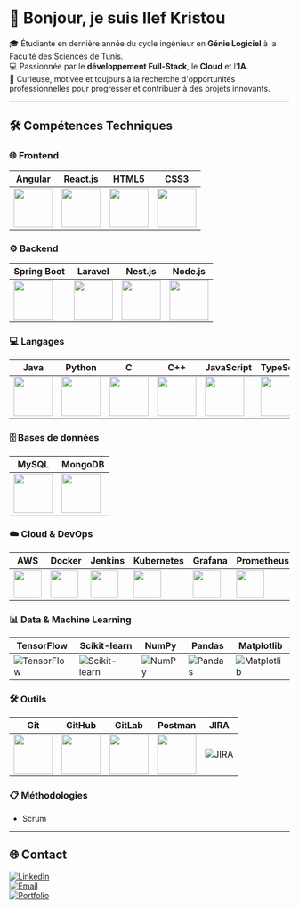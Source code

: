 # 👋 Bonjour, je suis Ilef Kristou  

🎓 Étudiante en dernière année du cycle ingénieur en **Génie Logiciel** à la Faculté des Sciences de Tunis.  
💻 Passionnée par le **développement Full-Stack**, le **Cloud** et l'**IA**.  
🚀 Curieuse, motivée et toujours à la recherche d'opportunités professionnelles pour progresser et contribuer à des projets innovants.  

---

## 🛠️ Compétences Techniques

### 🌐 Frontend
| Angular | React.js | HTML5 | CSS3 |
|---|---|---|---|
| <img src="https://skillicons.dev/icons?i=angular" height="70"/> | <img src="https://skillicons.dev/icons?i=react" height="70"/> | <img src="https://skillicons.dev/icons?i=html" height="70"/> | <img src="https://skillicons.dev/icons?i=css" height="70"/> |

### ⚙️ Backend
| Spring Boot | Laravel | Nest.js | Node.js |
|---|---|---|---|
| <img src="https://skillicons.dev/icons?i=spring" height="70"/> | <img src="https://skillicons.dev/icons?i=laravel" height="70"/> | <img src="https://skillicons.dev/icons?i=nestjs" height="70"/> | <img src="https://skillicons.dev/icons?i=nodejs" height="70"/> |

### 💻 Langages
| Java | Python | C | C++ | JavaScript | TypeScript | R |
|---|---|---|---|---|---|---|
| <img src="https://skillicons.dev/icons?i=java" height="70"/> | <img src="https://skillicons.dev/icons?i=python" height="70"/> | <img src="https://skillicons.dev/icons?i=c" height="70"/> | <img src="https://skillicons.dev/icons?i=cpp" height="70"/> | <img src="https://skillicons.dev/icons?i=js" height="70"/> | <img src="https://skillicons.dev/icons?i=ts" height="70"/> | <img src="https://skillicons.dev/icons?i=r" height="70"/> |

### 🗄️ Bases de données
| MySQL | MongoDB |
|---|---|
| <img src="https://skillicons.dev/icons?i=mysql" height="70"/> | <img src="https://skillicons.dev/icons?i=mongodb" height="70"/> |

### ☁️ Cloud & DevOps
| AWS | Docker | Jenkins | Kubernetes | Grafana | Prometheus |
|---|---|---|---|---|---|
| <img src="https://skillicons.dev/icons?i=aws" height="50"/> | <img src="https://skillicons.dev/icons?i=docker" height="50"/> | <img src="https://skillicons.dev/icons?i=jenkins" height="50"/> | <img src="https://skillicons.dev/icons?i=kubernetes" height="50"/> | <img src="https://cdn.jsdelivr.net/gh/simple-icons/simple-icons/icons/grafana.svg" height="50" style="color:#F46800;"/> | <img src="https://cdn.jsdelivr.net/gh/simple-icons/simple-icons/icons/prometheus.svg" height="50" style="color:#E6522C;"/> |




### 📊 Data & Machine Learning
| TensorFlow | Scikit-learn | NumPy | Pandas | Matplotlib |
|---|---|---|---|---|
| ![TensorFlow](https://img.shields.io/badge/TensorFlow-F37626?style=for-the-badge&logo=tensorflow&logoColor=white) | ![Scikit-learn](https://img.shields.io/badge/Scikit--learn-F7931E?style=for-the-badge) | ![NumPy](https://img.shields.io/badge/NumPy-013243?style=for-the-badge) | ![Pandas](https://img.shields.io/badge/Pandas-150458?style=for-the-badge) | ![Matplotlib](https://img.shields.io/badge/Matplotlib-11557C?style=for-the-badge) |

### 🛠️ Outils
| Git | GitHub | GitLab | Postman | JIRA |
|---|---|---|---|---|
| <img src="https://skillicons.dev/icons?i=git" height="70"/> | <img src="https://skillicons.dev/icons?i=github" height="70"/> | <img src="https://skillicons.dev/icons?i=gitlab" height="70"/> | <img src="https://skillicons.dev/icons?i=postman" height="70"/> | ![JIRA](https://img.shields.io/badge/JIRA-0052CC?style=for-the-badge&logo=jira&logoColor=white) |

### 📋 Méthodologies
- Scrum

---

## 🌐 Contact

[![LinkedIn](https://img.shields.io/badge/LinkedIn-0077B5?style=for-the-badge&logo=linkedin&logoColor=white)](https://www.linkedin.com/in/ilef-kristou-99374a302/)  
[![Email](https://img.shields.io/badge/Email-D14836?style=for-the-badge&logo=gmail&logoColor=white)](mailto:ilef.kristou@etudiant-fst.utm.tn)  
[![Portfolio](https://img.shields.io/badge/Portfolio-ff69b4?style=for-the-badge&logo=appveyor&logoColor=white)](https://ilef-kristou.github.io/ilef-kristou-portfolio/)
